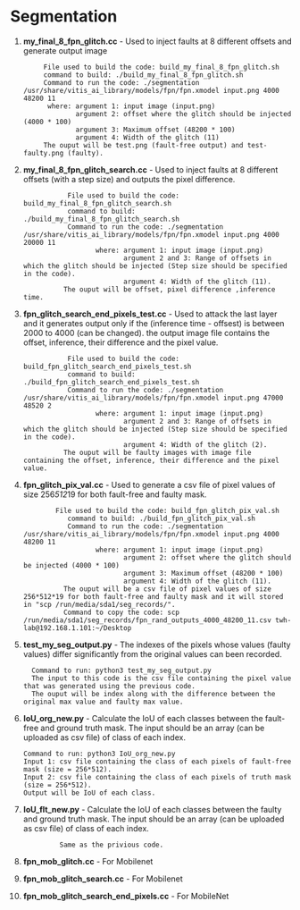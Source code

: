 # Segmentation
1. **my_final_8_fpn_glitch.cc** - Used to inject faults at 8 different offsets and generate output image

            File used to build the code: build_my_final_8_fpn_glitch.sh
            command to build: ./build_my_final_8_fpn_glitch.sh
            Command to run the code: ./segmentation /usr/share/vitis_ai_library/models/fpn/fpn.xmodel input.png 4000 48200 11
             where: argument 1: input image (input.png)
                    argument 2: offset where the glitch should be injected (4000 * 100)
                    argument 3: Maximum offset (48200 * 100)
                    argument 4: Width of the glitch (11)
            The ouput will be test.png (fault-free output) and test-faulty.png (faulty).
   
2. **my_final_8_fpn_glitch_search.cc** - Used to inject faults at 8 different offsets (with a step size) and outputs the pixel difference.

                  File used to build the code: build_my_final_8_fpn_glitch_search.sh
                  command to build: ./build_my_final_8_fpn_glitch_search.sh
                  Command to run the code: ./segmentation /usr/share/vitis_ai_library/models/fpn/fpn.xmodel input.png 4000 20000 11
                         where: argument 1: input image (input.png)
                                argument 2 and 3: Range of offsets in which the glitch should be injected (Step size should be specified in the code).
                                argument 4: Width of the glitch (11).
                 The ouput will be offset, pixel difference ,inference time.
   
   
3. **fpn_glitch_search_end_pixels_test.cc** - Used to attack the last layer and it generates output only if the (inference time - offsest) is between 2000 to 4000 (can be changed). the output image file contains the offset, inference, their difference and the pixel value.

                  File used to build the code: build_fpn_glitch_search_end_pixels_test.sh
                  command to build: ./build_fpn_glitch_search_end_pixels_test.sh
                  Command to run the code: ./segmentation /usr/share/vitis_ai_library/models/fpn/fpn.xmodel input.png 47000 48520 2
                         where: argument 1: input image (input.png)
                                argument 2 and 3: Range of offsets in which the glitch should be injected (Step size should be specified in the code).
                                argument 4: Width of the glitch (2).
                 The ouput will be faulty images with image file containing the offset, inference, their difference and the pixel value.
   
4. **fpn_glitch_pix_val.cc** - Used to generate a csv file of pixel values of size 256*512*19 for both fault-free and faulty mask. 

               File used to build the code: build_fpn_glitch_pix_val.sh
                  command to build: ./build_fpn_glitch_pix_val.sh
                  Command to run the code: ./segmentation /usr/share/vitis_ai_library/models/fpn/fpn.xmodel input.png 4000 48200 11
                         where: argument 1: input image (input.png)
                                argument 2: offset where the glitch should be injected (4000 * 100)
                                argument 3: Maximum offset (48200 * 100)
                                argument 4: Width of the glitch (11).
                 The ouput will be a csv file of pixel values of size 256*512*19 for both fault-free and faulty mask and it will stored in "scp /run/media/sda1/seg_records/".
                 Command to copy the code: scp /run/media/sda1/seg_records/fpn_rand_outputs_4000_48200_11.csv twh-lab@192.168.1.101:~/Desktop
   
5. **test_my_seg_output.py** - The indexes of the pixels whose values (faulty values) differ significantly from the original values can been recorded.

         Command to run: python3 test_my_seg_output.py
         The input to this code is the csv file containing the pixel value that was generated using the previous code.
         The ouput will be index along with the difference between the original max value and faulty max value.
   
6. **IoU_org_new.py** - Calculate the IoU of each classes between the fault-free and ground truth mask. The input should be an array (can be uploaded as csv file) of class of each index.

       Command to run: python3 IoU_org_new.py
       Input 1: csv file containing the class of each pixels of fault-free mask (size = 256*512).
       Input 2: csv file containing the class of each pixels of truth mask (size = 256*512).
       Output will be IoU of each class.
   
7. **IoU_flt_new.py** - Calculate the IoU of each classes between the faulty and ground truth mask. The input should be an array (can be uploaded as csv file) of class of each index.

                Same as the privious code. 
8. **fpn_mob_glitch.cc** - For Mobilenet
9. **fpn_mob_glitch_search.cc** - For Mobilenet
10. **fpn_mob_glitch_search_end_pixels.cc** - For MobileNet
